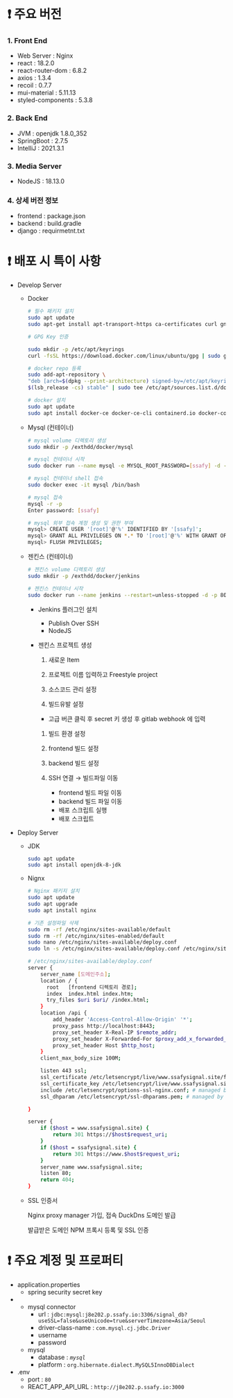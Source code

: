 # ❗ 주요 버전

### 1. Front End

- Web Server : Nginx
- react : 18.2.0
- react-router-dom : 6.8.2
- axios : 1.3.4
- recoil : 0.7.7
- mui-material : 5.11.13
- styled-components : 5.3.8

### 2. Back End

- JVM : openjdk 1.8.0_352
- SpringBoot : 2.7.5
- IntelliJ : 2021.3.1

### 3. Media Server

- NodeJS : 18.13.0

### 4. 상세 버전 정보

- frontend : package.json
- backend : build.gradle
- django : requirmetnt.txt

# ❗ 배포 시 특이 사항

- Develop Server

  - Docker

    ```bash
    # 필수 패키지 설치
    sudo apt update
    sudo apt-get install apt-transport-https ca-certificates curl gnupg-agent software-properties-common

    # GPG Key 인증

    sudo mkdir -p /etc/apt/keyrings
    curl -fsSL https://download.docker.com/linux/ubuntu/gpg | sudo gpg --dearmor -o /etc/apt/keyrings/docker.gpg

    # docker repo 등록
    sudo add-apt-repository \
    "deb [arch=$(dpkg --print-architecture) signed-by=/etc/apt/keyrings/docker.gpg] https://download.docker.com/linux/ubuntu \
    $(lsb_release -cs) stable" | sudo tee /etc/apt/sources.list.d/docker.list > /dev/null

    # docker 설치
    sudo apt update
    sudo apt install docker-ce docker-ce-cli containerd.io docker-compose

    ```

  - Mysql (컨테이너)

    ```bash
    # mysql volume 디렉토리 생성
    sudo mkdir -p /exthdd/docker/mysql

    # mysql 컨테이너 시작
    sudo docker run --name mysql -e MYSQL_ROOT_PASSWORD=[ssafy] -d -p 3306:3306 -v /exthdd/docker/mysql:/var/lib/mysql mysql:latest

    # mysql 컨테이너 shell 접속
    sudo docker exec -it mysql /bin/bash

    # mysql 접속
    mysql -r -p
    Enter password: [ssafy]

    # mysql 외부 접속 계정 생성 및 권한 부여
    mysql> CREATE USER '[root]'@'%' IDENTIFIED BY '[ssafy]';
    mysql> GRANT ALL PRIVILEGES ON *.* TO '[root]'@'%' WITH GRANT OPTION;
    mysql> FLUSH PRIVILEGES;
    ```

  - 젠킨스 (컨테이너)

    ```bash
    # 젠킨스 volume 디렉토리 생성
    sudo mkdir -p /exthdd/docker/jenkins

    # 젠킨스 컨테이너 시작
    sudo docker run --name jenkins --restart=unless-stopped -d -p 8080:8080 -p 50000:50000 -v /var/run/docker.sock:/var/run/docker.sock -v /exthdd/docker/jenkins:/var/jenkins_home -u root jenkins/jenkins:lts

    ```

    - Jenkins 플러그인 설치

      - Publish Over SSH
      - NodeJS

    - 젠킨스 프로젝트 생성

      1. 새로운 Item
      2. 프로젝트 이름 입력하고 Freestyle project
      3. 소스코드 관리 설정

      4. 빌드유발 설정

      - 고급 버큰 클릭 후 secret 키 생성 후 gitlab webhook 에 입력

      1. 빌드 환경 설정

      2. frontend 빌드 설정

      3. backend 빌드 설정

      4. SSH 연결 → 빌드파일 이동

         - frontend 빌드 파일 이동
         - backend 빌드 파일 이동
         - 배포 스크립트 실행
         - 배포 스크립트

- Deploy Server

  - JDK
    ```bash
    sudo apt update
    sudo apt install openjdk-8-jdk
    ```
  - Nignx

    ```bash
    # Nginx 패키지 설치
    sudo apt update
    sudo apt upgrade
    sudo apt install nginx

    # 기존 설정파일 삭제
    sudo rm -rf /etc/nginx/sites-available/default
    sudo rm -rf /etc/nginx/sites-enabled/default
    sudo nano /etc/nginx/sites-available/deploy.conf
    sudo ln -s /etc/nginx/sites-available/deploy.conf /etc/nginx/sites-enabled
    ```

    ```bash
    # /etc/nginx/sites-available/deploy.conf
    server {
        server_name [도메인주소];
        location / {
          root   [frontend 디렉토리 경로];
          index  index.html index.htm;
          try_files $uri $uri/ /index.html;
        }
        location /api {
            add_header 'Access-Control-Allow-Origin' '*';
            proxy_pass http://localhost:8443;
            proxy_set_header X-Real-IP $remote_addr;
            proxy_set_header X-Forwarded-For $proxy_add_x_forwarded_for;
            proxy_set_header Host $http_host;
        }
        client_max_body_size 100M;

        listen 443 ssl;
        ssl_certificate /etc/letsencrypt/live/www.ssafysignal.site/fullchain.pem; # managed by Certbot
        ssl_certificate_key /etc/letsencrypt/live/www.ssafysignal.site/privkey.pem; # managed by Certbot
        include /etc/letsencrypt/options-ssl-nginx.conf; # managed by Certbot
        ssl_dhparam /etc/letsencrypt/ssl-dhparams.pem; # managed by Certbot

    }

    server {
        if ($host = www.ssafysignal.site) {
            return 301 https://$host$request_uri;
        }
        if ($host = ssafysignal.site) {
            return 301 https://www.$host$request_uri;
        }
        server_name www.ssafysignal.site;
        listen 80;
        return 404;
    }
    ```

  - SSL 인증서

    Nginx proxy manager 가입, 접속
    DuckDns 도메인 발급

    발급받은 도메인 NPM 프록시 등록 및 SSL 인증


# ❗ 주요 계정 및 프로퍼티

- application.properties
  - spring security secret key
- 
  - mysql connector
    - url : `jdbc:mysql:j8e202.p.ssafy.io:3306/signal_db?useSSL=false&useUnicode=true&serverTimezone=Asia/Seoul`
    - driver-class-name : `com.mysql.cj.jdbc.Driver`
    - username
    - password
  - mysql
    - database : _`mysql`_
    - platform : `org.hibernate.dialect.MySQL5InnoDBDialect`
- .env
  - port : `80`
  - REACT_APP_API_URL : `http://j8e202.p.ssafy.io:3000`
